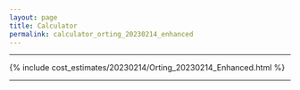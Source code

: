 ```yaml
---
layout: page
title: Calculator
permalink: calculator_orting_20230214_enhanced
---
```


___

{% include cost_estimates/20230214/Orting_20230214_Enhanced.html %}

___


